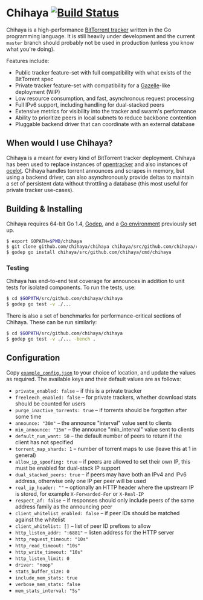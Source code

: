 # Chihaya [![Build Status](https://api.travis-ci.org/chihaya/chihaya.svg?branch=master)](https://travis-ci.org/chihaya/chihaya)

Chihaya is a high-performance [BitTorrent tracker] written in the Go
programming language. It is still heavily under development and the current
`master` branch should probably not be used in production
(unless you know what you're doing).

Features include:

- Public tracker feature-set with full compatibility with what exists of the BitTorrent spec
- Private tracker feature-set with compatibility for a [Gazelle]-like deployment (WIP)
- Low resource consumption, and fast, asynchronous request processing
- Full IPv6 support, including handling for dual-stacked peers
- Extensive metrics for visibility into the tracker and swarm's performance
- Ability to prioritize peers in local subnets to reduce backbone contention
- Pluggable backend driver that can coordinate with an external database

[BitTorrent tracker]: http://en.wikipedia.org/wiki/BitTorrent_tracker
[gazelle]: https://github.com/whatcd/gazelle

## When would I use Chihaya?

Chihaya is a meant for every kind of BitTorrent tracker deployment. Chihaya has
been used to replace instances of [opentracker] and also instances of [ocelot].
Chihaya handles torrent announces and scrapes in memory, but using a backend
driver, can also asynchronously provide deltas to maintain a set of persistent
data without throttling a database (this most useful for private tracker
use-cases).

[opentracker]: http://erdgeist.org/arts/software/opentracker
[ocelot]: https://github.com/WhatCD/Ocelot

## Building & Installing

Chihaya requires 64-bit Go 1.4, [Godep], and a [Go environment] previously set up.

[Godep]: https://github.com/tools/godep
[Go environment]: https://golang.org/doc/code.html

```sh
$ export GOPATH=$PWD/chihaya
$ git clone github.com/chihaya/chihaya chihaya/src/github.com/chihaya/chihaya
$ godep go install chihaya/src/github.com/chihaya/cmd/chihaya
```

### Testing

Chihaya has end-to-end test coverage for announces in addition to unit tests for
isolated components. To run the tests, use:

```sh
$ cd $GOPATH/src/github.com/chihaya/chihaya
$ godep go test -v ./...
```

There is also a set of benchmarks for performance-critical sections of Chihaya.
These can be run similarly:

```sh
$ cd $GOPATH/src/github.com/chihaya/chihaya
$ godep go test -v ./... -bench .
```

## Configuration

Copy [`example_config.json`](https://github.com/chihaya/chihaya/blob/master/example_config.json)
to your choice of location, and update the values as required.
The available keys and their default values are as follows:

- `private_enabled: false` – if this is a private tracker
- `freeleech_enabled: false` – for private trackers, whether download stats should be counted for users
- `purge_inactive_torrents: true` – if torrents should be forgotten after some time
- `announce: "30m"` – the announce "interval" value sent to clients
- `min_announce: "15m"` – the announce "min_interval" value sent to clients
- `default_num_want: 50` – the default number of peers to return if the client has not specified
- `torrent_map_shards: 1` – number of torrent maps to use (leave this at 1 in general)
- `allow_ip_spoofing: true` – if peers are allowed to set their own IP, this must be enabled for dual-stack IP support
- `dual_stacked_peers: true` – if peers may have both an IPv4 and IPv6 address, otherwise only one IP per peer will be used
- `real_ip_header: ""` – optionally an HTTP header where the upstream IP is stored, for example `X-Forwarded-For` or `X-Real-IP`
- `respect_af: false` – if responses should only include peers of the same address family as the announcing peer
- `client_whitelist_enabled: false` – if peer IDs should be matched against the whitelist
- `client_whitelist: []` – list of peer ID prefixes to allow
- `http_listen_addr: ":6881"` – listen address for the HTTP server
- `http_request_timeout: "10s"`
- `http_read_timeout: "10s"`
- `http_write_timeout: "10s"`
- `http_listen_limit: 0`
- `driver: "noop"`
- `stats_buffer_size: 0`
- `include_mem_stats: true`
- `verbose_mem_stats: false`
- `mem_stats_interval: "5s"`
